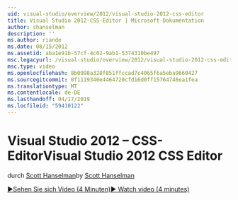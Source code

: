 ```yaml
---
uid: visual-studio/overview/2012/visual-studio-2012-css-editor
title: Visual Studio 2012-CSS-Editor | Microsoft-Dokumentation
author: shanselman
description: ''
ms.author: riande
ms.date: 08/15/2012
ms.assetid: aba1e91b-57cf-4c02-9ab1-5374310be497
msc.legacyurl: /visual-studio/overview/2012/visual-studio-2012-css-editor
msc.type: video
ms.openlocfilehash: 8b0998a328f851ffccad7c4065f6a5eba9660427
ms.sourcegitcommit: 0f1119340e4464720cfd16d0ff15764746ea1fea
ms.translationtype: MT
ms.contentlocale: de-DE
ms.lasthandoff: 04/17/2019
ms.locfileid: "59410122"
---
```

# <a name="visual-studio-2012-css-editor"></a><span data-ttu-id="0ebb7-102">Visual Studio 2012 – CSS-Editor</span><span class="sxs-lookup"><span data-stu-id="0ebb7-102">Visual Studio 2012 CSS Editor</span></span>

<span data-ttu-id="0ebb7-103">durch [Scott Hanselman](https://github.com/shanselman)</span><span class="sxs-lookup"><span data-stu-id="0ebb7-103">by [Scott Hanselman](https://github.com/shanselman)</span></span>

[<span data-ttu-id="0ebb7-104">&#9654;Sehen Sie sich Video (4 Minuten)</span><span class="sxs-lookup"><span data-stu-id="0ebb7-104">&#9654; Watch video (4 minutes)</span></span>](https://channel9.msdn.com/Blogs/ASP-NET-Site-Videos/visual-studio-2012-css-editor)
